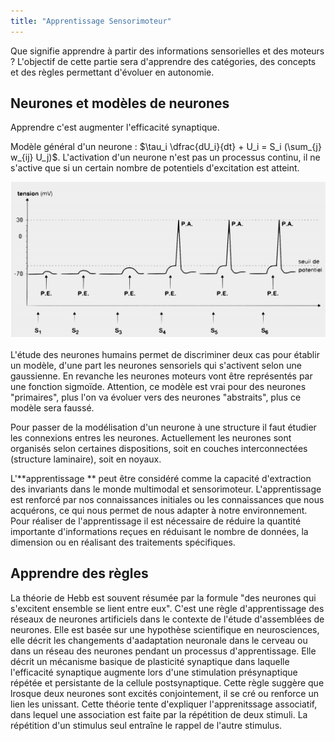 ```yaml
---
title: "Apprentissage Sensorimoteur"
---
```


Que signifie apprendre à partir des informations sensorielles et des moteurs ? L'objectif de cette partie sera d'apprendre des catégories, des concepts et des règles permettant d'évoluer en autonomie.

## Neurones et modèles de neurones

Apprendre c'est augmenter l'efficacité synaptique.

Modèle général d'un neurone : $\tau_i \dfrac{dU_i}{dt} + U_i = S_i (\sum_{j} w_{ij} U_j)$.
L'activation d'un neurone n'est pas un processus continu, il ne s'active que si un certain nombre de potentiels d'excitation est atteint.

![](./img/1.png)

L'étude des neurones humains permet de discriminer deux cas pour établir un modèle, d'une part les neurones sensoriels qui s'activent selon une gaussienne. En revanche les neurones moteurs vont être représentés par une fonction sigmoïde. Attention, ce modèle est vrai pour des neurones "primaires", plus l'on va évoluer vers des neurones "abstraits", plus ce modèle sera faussé.

Pour passer de la modélisation d'un neurone à une structure il faut étudier les connexions entres les neurones. Actuellement les neurones sont organisés selon certaines dispositions, soit en couches interconnectées (structure laminaire), soit en noyaux.

L'**apprentissage
** peut être considéré comme la capacité d'extraction des invariants dans le monde multimodal et sensorimoteur. L'apprentissage est renforcé par nos connaissances initiales ou les connaissances que nous acquérons, ce qui nous permet de nous adapter à notre environnement. Pour réaliser de l'apprentissage il est nécessaire de réduire la quantité importante d'informations reçues en réduisant le nombre de données, la dimension ou en réalisant des traitements spécifiques.

## Apprendre des règles

La théorie de Hebb est souvent résumée par la formule "des neurones qui s'excitent ensemble se lient entre eux". C'est une règle d'apprentissage des réseaux de neurones artificiels dans le contexte de l'étude d'assemblées de neurones. Elle est basée sur une hypothèse scientifique en neurosciences, elle décrit les changements d'aadaptation neuronale dans le cerveau ou dans un réseau des neurones pendant un processus d'apprentissage. Elle décrit un mécanisme basique de plasticité synaptique dans laquelle l'efficacité synaptique augmente lors d'une stimulation présynaptique répétée et persistante de la cellule postsynaptique. Cette règle suggère que lrosque deux neurones sont excités conjointement, il se cré ou renforce un lien les unissant. Cette théorie tente d'expliquer l'apprenitssage associatif, dans lequel une association est faite par la répétition de deux stimuli. La répétition d'un stimulus seul entraîne le rappel de l'autre stimulus.
